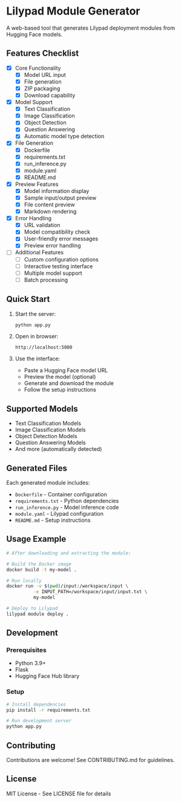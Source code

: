 # Lilypad Module Generator

A web-based tool that generates Lilypad deployment modules from Hugging Face models.

## Features Checklist

- [x] Core Functionality
  - [x] Model URL input
  - [x] File generation
  - [x] ZIP packaging
  - [x] Download capability

- [x] Model Support
  - [x] Text Classification
  - [x] Image Classification
  - [x] Object Detection
  - [x] Question Answering
  - [x] Automatic model type detection

- [x] File Generation
  - [x] Dockerfile
  - [x] requirements.txt
  - [x] run_inference.py
  - [x] module.yaml
  - [x] README.md

- [x] Preview Features
  - [x] Model information display
  - [x] Sample input/output preview
  - [x] File content preview
  - [x] Markdown rendering

- [x] Error Handling
  - [x] URL validation
  - [x] Model compatibility check
  - [x] User-friendly error messages
  - [x] Preview error handling

- [ ] Additional Features
  - [ ] Custom configuration options
  - [ ] Interactive testing interface
  - [ ] Multiple model support
  - [ ] Batch processing

## Quick Start

1. Start the server:
   ```bash
   python app.py
   ```

2. Open in browser:
   ```
   http://localhost:5000
   ```

3. Use the interface:
   - Paste a Hugging Face model URL
   - Preview the model (optional)
   - Generate and download the module
   - Follow the setup instructions

## Supported Models

- Text Classification Models
- Image Classification Models
- Object Detection Models
- Question Answering Models
- And more (automatically detected)

## Generated Files

Each generated module includes:
- `Dockerfile` - Container configuration
- `requirements.txt` - Python dependencies
- `run_inference.py` - Model inference code
- `module.yaml` - Lilypad configuration
- `README.md` - Setup instructions

## Usage Example

```bash
# After downloading and extracting the module:

# Build the Docker image
docker build -t my-model .

# Run locally
docker run -v $(pwd)/input:/workspace/input \
          -e INPUT_PATH=/workspace/input/input.txt \
          my-model

# Deploy to Lilypad
lilypad module deploy .
```

## Development

### Prerequisites
- Python 3.9+
- Flask
- Hugging Face Hub library

### Setup
```bash
# Install dependencies
pip install -r requirements.txt

# Run development server
python app.py
```

## Contributing

Contributions are welcome! See CONTRIBUTING.md for guidelines.

## License

MIT License - See LICENSE file for details